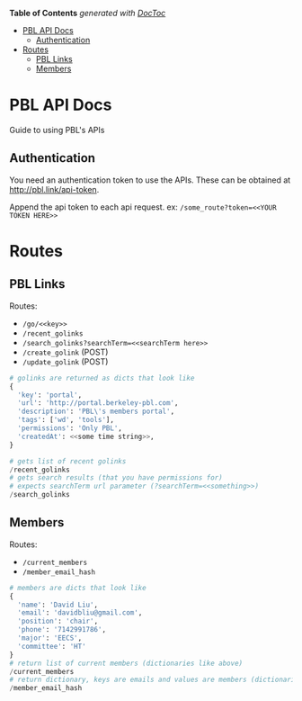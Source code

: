 <!-- START doctoc generated TOC please keep comment here to allow auto update -->
<!-- DON'T EDIT THIS SECTION, INSTEAD RE-RUN doctoc TO UPDATE -->
**Table of Contents**  *generated with [DocToc](https://github.com/thlorenz/doctoc)*

- [PBL API Docs](#pbl-api-docs)
  - [Authentication](#authentication)
- [Routes](#routes)
  - [PBL Links](#pbl-links)
  - [Members](#members)

<!-- END doctoc generated TOC please keep comment here to allow auto update -->

# PBL API Docs

Guide to using PBL's APIs

## Authentication

You need an authentication token to use the APIs. These can be obtained at http://pbl.link/api-token.

Append the api token to each api request. ex: `/some_route?token=<<YOUR TOKEN HERE>>`

# Routes
## PBL Links
Routes:
- `/go/<<key>>`
- `/recent_golinks`
- `/search_golinks?searchTerm=<<searchTerm here>>`
- `/create_golink` (POST)
- `/update_golink` (POST) 

```python
# golinks are returned as dicts that look like
{
  'key': 'portal',
  'url': 'http://portal.berkeley-pbl.com',
  'description': 'PBL\'s members portal',
  'tags': ['wd', 'tools'],
  'permissions': 'Only PBL',
  'createdAt': <<some time string>>,
}

# gets list of recent golinks
/recent_golinks
# gets search results (that you have permissions for)
# expects searchTerm url parameter (?searchTerm=<<something>>)
/search_golinks

```
## Members

Routes: 
- `/current_members`
- `/member_email_hash`



```python
# members are dicts that look like
{
  'name': 'David Liu',
  'email': 'davidbliu@gmail.com',
  'position': 'chair',
  'phone': '7142991786',
  'major': 'EECS',
  'committee': 'HT'
}
# return list of current members (dictionaries like above)
/current_members
# return dictionary, keys are emails and values are members (dictionaries)
/member_email_hash
```
